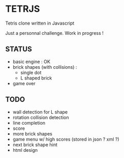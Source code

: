 # TETRJS
Tetris clone written in Javascript

Just a personnal challenge. Work in progress !

## STATUS
- basic engine : OK
- brick shapes (with collisions) :
	- single dot
	- L shaped brick
- game over

## TODO
- wall detection for L shape
- rotation collision detection
- line completion
- score
- more brick shapes
- game menu w/ high scores (stored in json ? xml ?)
- next brick shape hint
- html design